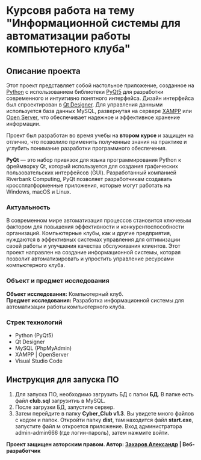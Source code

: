 # Курсовя работа на тему "Информационной системы для автоматизации работы компьютерного клуба"

## Описание проекта
Этот проект представляет собой настольное приложение, созданное на [Python](https://www.python.org/) с использованием библиотеки [PyQt5](https://pypi.org/project/PyQt5/) для разработки современного и интуитивно понятного интерфейса. Дизайн интерфейса был спроектирован в [Qt Designer](https://build-system.fman.io/qt-designer-download). Для управления данными используется база данных MySQL, развернутая на сервере [XAMPP](https://www.apachefriends.org/ru/download.html) или [Open Server](https://ospanel.io/download/), что обеспечивает надежное и эффективное хранение информации.

Проект был разработан во время учебы на __втором курсе__ и защищен на отлично, что позволило применить полученные знания на практике и углубить понимание разработки программного обеспечения.

__PyQt__ — это набор привязок для языка программирования Python к фреймворку Qt, который используется для создания графических пользовательских интерфейсов (GUI).
Разработанный компанией Riverbank Computing, PyQt позволяет разработчикам создавать кроссплатформенные приложения, которые могут работать на Windows, macOS и Linux.

### Актуальность
В современном мире автоматизация процессов становится ключевым фактором для повышения эффективности и конкурентоспособности организаций. Компьютерные клубы, как и другие предприятия, нуждаются в эффективных системах управления для оптимизации своей работы и улучшения качества обслуживания клиентов. Этот проект направлен на создание информационной системы, которая позволит автоматизировать и упростить управление ресурсами компьютерного клуба.

### Объект и предмет исследования
__Объект исследования:__ Компьютерный клуб.<br>
__Предмет исследования:__ Разработка информационной системы для автоматизации работы компьютерного клуба.

### Стрек технологий
- Python (PyQt5)
- Qt Designer
- MySQL (PhpMyAdmin)
- XAMPP | OpenServer
- Visual Studio Code

## Инструкция для запуска ПО
1. Для запуска ПО, необходимо звгрузить БД с папки __БД__. В папке есть файл __club.sql__ загрузитиь в MySQL.
2. После загрузки БД, запустите сервер.
3. Затем перейдите в папку __Cyber_Club v1.3__. Вы увидете много файлов с кодом и папок. Откройти папку __dist__, там находится файл __start.exe__, запустите файл м откроется приложение. Вход администратора admin-admin666 (где логин-пароль), затем нажмите войти.


__Проект защищен авторским правом. Автор: [Захаров Александр](https://vk.com/zzakharov666) | Веб-разработчик__
